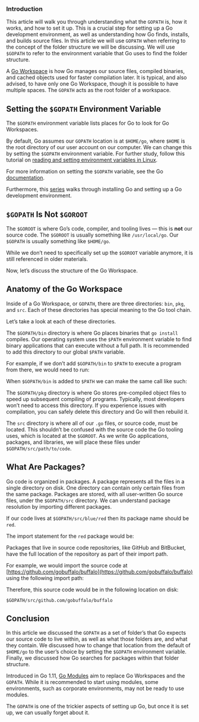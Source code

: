 ### Introduction

This article will walk you through understanding what the `GOPATH` is, how it works, and how to set it up. This is a crucial step for setting up a Go development environment, as well as understanding how Go finds, installs, and builds source files. In this article we will use `GOPATH` when referring to the concept of the folder structure we will be discussing. We will use `$GOPATH` to refer to the environment variable that Go uses to find the folder structure.

A [Go Workspace](https://golang.org/doc/code.html#Workspaces) is how Go manages our source files, compiled binaries, and cached objects used for faster compilation later. It is typical, and also advised, to have only one Go Workspace, though it is possible to have multiple spaces. The `GOPATH` acts as the root folder of a workspace.

## Setting the `$GOPATH` Environment Variable

The `$GOPATH` environment variable lists places for Go to look for Go Workspaces.

By default, Go assumes our `GOPATH` location is at `$HOME/go`, where `$HOME` is the root directory of our user account on our computer. We can change this by setting the `$GOPATH` environment variable. For further study, follow this tutorial on [reading and setting environment variables in Linux](https://www.digitalocean.com/community/tutorials/how-to-read-and-set-environmental-and-shell-variables-on-a-linux-vps).

For more information on setting the `$GOPATH` variable, see the Go [documentation](https://golang.org/doc/code.html#Workspaces).

Furthermore, this [series](https://www.digitalocean.com/community/tutorial_series/how-to-install-and-set-up-a-local-programming-environment-for-go) walks through installing Go and setting up a Go development environment.

## `$GOPATH` Is Not `$GOROOT`

The `$GOROOT` is where Go’s code, compiler, and tooling lives — this is **not** our source code. The `$GOROOT` is usually something like `/usr/local/go`. Our `$GOPATH` is usually something like `$HOME/go`.

While we don’t need to specifically set up the `$GOROOT` variable anymore, it is still referenced in older materials.

Now, let’s discuss the structure of the Go Workspace.

## Anatomy of the Go Workspace

Inside of a Go Workspace, or `GOPATH`, there are three directories: `bin`, `pkg`, and `src`. Each of these directories has special meaning to the Go tool chain.

Let’s take a look at each of these directories.

The `$GOPATH/bin` directory is where Go places binaries that `go install` compiles. Our operating system uses the `$PATH` environment variable to find binary applications that can execute without a full path. It is recommended to add this directory to our global `$PATH` variable.

For example, if we don’t add `$GOPATH/bin` to `$PATH` to execute a program from there, we would need to run:

When `$GOPATH/bin` is added to `$PATH` we can make the same call like such:

The `$GOPATH/pkg` directory is where Go stores pre-compiled object files to speed up subsequent compiling of programs. Typically, most developers won’t need to access this directory. If you experience issues with compilation, you can safely delete this directory and Go will then rebuild it.

The `src` directory is where all of our `.go` files, or source code, must be located. This shouldn’t be confused with the source code the Go tooling uses, which is located at the `$GOROOT`. As we write Go applications, packages, and libraries, we will place these files under `$GOPATH/src/path/to/code`.

## What Are Packages?

Go code is organized in packages. A package represents all the files in a single directory on disk. One directory can contain only certain files from the same package. Packages are stored, with all user-written Go source files, under the `$GOPATH/src` directory. We can understand package resolution by importing different packages.

If our code lives at `$GOPATH/src/blue/red` then its package name should be `red`.

The import statement for the `red` package would be:

Packages that live in source code repositories, like GitHub and BitBucket, have the full location of the repository as part of their import path.

For example, we would import the source code at [https://github.com/gobuffalo/buffalo](https://github.com/gobuffalo/buffalo) using the following import path:

Therefore, this source code would be in the following location on disk:

```
$GOPATH/src/github.com/gobuffalo/buffalo
```

## Conclusion

In this article we discussed the `GOPATH` as a set of folder’s that Go expects our source code to live within, as well as what those folders are, and what they contain. We discussed how to change that location from the default of `$HOME/go` to the user’s choice by setting the `$GOPATH` environment variable. Finally, we discussed how Go searches for packages within that folder structure.

Introduced in Go 1.11, [Go Modules](https://github.com/golang/go/wiki/Modules) aim to replace Go Workspaces and the `GOPATH`. While it is recommended to start using modules, some environments, such as corporate environments, may not be ready to use modules.

The `GOPATH` is one of the trickier aspects of setting up Go, but once it is set up, we can usually forget about it.